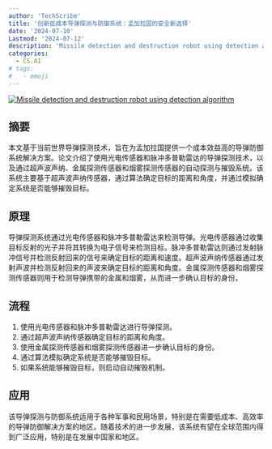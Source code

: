 ```yaml
---
author: 'TechScribe'
title: '创新低成本导弹探测与防御系统：孟加拉国的安全新选择'
date: '2024-07-10'
Lastmod: '2024-07-12'
description: 'Missile detection and destruction robot using detection algorithm'
categories:
  - CS.AI
# tags:
#   - emoji
---
```


[![Missile detection and destruction robot using detection algorithm](https://arxiv-research-1301205113.cos.ap-guangzhou.myqcloud.com/images/2407.07452v2.pdf_0.jpg)](https://arxiv.org/abs/2407.07452v2)

## 摘要

本文基于当前世界导弹探测技术，旨在为孟加拉国提供一个成本效益高的导弹防御系统解决方案。论文介绍了使用光电传感器和脉冲多普勒雷达的导弹探测技术，以及通过超声波声纳、金属探测传感器和烟雾探测传感器的自动探测与摧毁系统。该系统主要基于超声波声纳传感器，通过算法确定目标的距离和角度，并通过模拟确定系统是否能够摧毁目标。<!--more-->

## 原理

导弹探测系统通过光电传感器和脉冲多普勒雷达来检测导弹。光电传感器通过收集目标反射的光子并将其转换为电子信号来检测目标。脉冲多普勒雷达则通过发射脉冲信号并检测反射回来的信号来确定目标的距离和速度。超声波声纳传感器通过发射声波并检测反射回来的声波来确定目标的距离和角度。金属探测传感器和烟雾探测传感器则用于检测导弹携带的金属和烟雾，从而进一步确认目标的身份。

## 流程

1. 使用光电传感器和脉冲多普勒雷达进行导弹探测。
2. 通过超声波声纳传感器确定目标的距离和角度。
3. 使用金属探测传感器和烟雾探测传感器进一步确认目标的身份。
4. 通过算法模拟确定系统是否能够摧毁目标。
5. 如果系统能够摧毁目标，则启动自动摧毁机制。

## 应用

该导弹探测与防御系统适用于各种军事和民用场景，特别是在需要低成本、高效率的导弹防御解决方案的地区。随着技术的进一步发展，该系统有望在全球范围内得到广泛应用，特别是在发展中国家和地区。